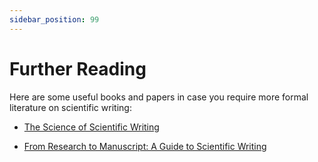```yaml
---
sidebar_position: 99
---
```


# Further Reading

Here are some useful books and papers in case you require more formal literature on scientific writing:

* [The Science of Scientific Writing](https://www.usenix.org/sites/default/files/gopen_and_swan_science_of_scientific_writing.pdf)

* [From Research to Manuscript: A Guide to Scientific Writing](https://books.google.de/books?hl=en&lr=&id=8f7yxf6qBgoC&oi=fnd&pg=PR3&dq=scientific+writing&ots=7twuUMPhkf&sig=ZjaPhS0CkXxX8CBJy-DSGQkE5hc&redir_esc=y#v=onepage&q=scientific%20writing&f=false)